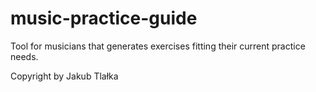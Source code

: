 # music-practice-guide
Tool for musicians that generates exercises fitting their current practice needs.

Copyright by Jakub Tlałka
